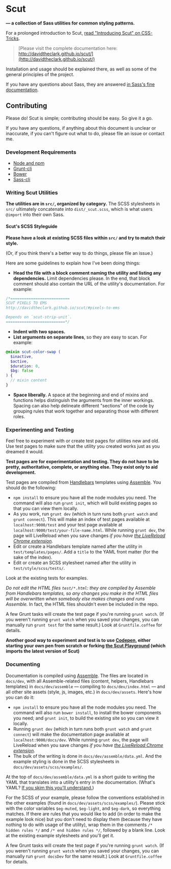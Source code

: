 # Scut

**&mdash; a collection of Sass utilities for common styling patterns.**

For a prolonged introduction to Scut, [read "Introducing Scut" on CSS-Tricks](http://css-tricks.com/introducing-scut-new-sass-utility-library/#comment-687613).

> [Please visit the complete documentation here:<br>http://davidtheclark.github.io/scut/](http://davidtheclark.github.io/scut/)

Installation and usage should be explained there, as well as some of the general principles of the project.

If you have any questions about Sass, they are answered [in Sass's fine documentation](http://sass-lang.com/documentation/file.SASS_REFERENCE.html).

## Contributing

Please do! Scut is simple; contributing should be easy. So give it a go.

If you have any questions, if anything about this document is unclear or inaccurate, if you can't figure out what to do, please file an issue or contact me.

### Development Requirements

- [Node and npm](http://nodejs.org/)
- [Grunt-cli](https://github.com/gruntjs/grunt-cli)
- [Bower](http://bower.io/)
- [Sass-cli](http://sass-lang.com/install)

### Writing Scut Utilities

**The utilities are in `src/`, organized by category.** The SCSS stylesheets in `src/` ultimately concatenate into `dist/_scut.scss`, which is what users `@import` into their own Sass.

#### Scut's SCSS Styleguide

**Please have a look at existing SCSS files within `src/` and try to match their style.**

(Or, if you think there's a better way to do things, please file an issue.)

Here are some guidelines to explain how I've been doing things:

- **Head the file with a block comment naming the utility and listing any dependencies.** Limit dependencies please. In the end, that block comment should also contain the URL of the utility's documentation. For example:

```scss
/*==========================
SCUT PIXELS TO EMS
http://davidtheclark.github.io/scut/#pixels-to-ems

Depends on `scut-strip-unit`.
==========================*/
```

- **Indent with two spaces.**
- **List arguments on separate lines**, so they are easy to scan. For example:

```scss
@mixin scut-color-swap (
  $inactive,
  $active,
  $duration: 0,
  $bg: false
) {
  // mixin content
}
```

- **Space liberally.** A space at the beginning and end of mixins and functions helps distinguish the arguments from the inner workings. Spacing can also help delineate different "sections" of the code by grouping rules that work together and separating those with different roles.

### Experimenting and Testing

Feel free to experiment with or create test pages for utilities new and old. Use test pages to make sure that the utility you created works just as you dreamed it would.

**Test pages are for experimentation and testing. They do not have to be pretty, authoritative, complete, or anything else. They exist only to aid development.**

Test pages are compiled from [Handlebars](http://handlebarsjs.com/) templates using [Assemble](http://assemble.io). You should do the following:

- `npm install` to ensure you have all the node modules you need. The command will also run `grunt init`, which will build existing pages so that you can view them locally.
- As you work, run `grunt dev` (which in turn runs both `grunt watch` and `grunt connect`). This will make an index of test pages available at `localhost:9000/test` and your test page available at `localhost:9000/test/your-file-name.html`. While running `grunt dev`, the page will LiveReload when you save changes *if you have [the LiveReload Chrome extension](https://chrome.google.com/webstore/detail/livereload/jnihajbhpnppcggbcgedagnkighmdlei?hl=en).*
- Edit or create a Handlebars template named after the utility in `test/templates/pages/`. Add a `title` to the YAML front matter (for the sake of the index).
- Edit or create an SCSS stylesheet named after the utility in `test/style/scss/tests/`.

Look at the existing tests for examples.

*Do not edit the HTML files `test/*.html`: they are compiled by Assemble from Handlebars templates, so any changes you make in the HTML files will be overwritten when somebody else makes changes and runs Assemble.* In fact, the HTML files shouldn't even be included in the repo.

A few Grunt tasks will create the test page if you're running `grunt watch`. (If you weren't running `grunt watch` when you saved your changes, you can manually run `grunt test` for the same result.) Look at `Gruntfile.coffee` for details.

**Another good way to experiment and test is to use [Codepen](http://codepen.io/), either starting your own pen from scratch or forking [the Scut Playground](http://codepen.io/davidtheclark/pen/yCadJ) (which imports the latest version of Scut)**

### Documenting

Documentation is compiled using [Assemble](http://assemble.io). The files are located in `docs/dev`, with all Assemble-related files (content, helpers, Handlebars templates) in `docs/dev/assemble` &mdash; compiling to `docs/dev/index.html` &mdash; and all other site assets (style, js, images, etc.) in `docs/dev/assets`. Here's how you can do it:

- `npm install` to ensure you have all the node modules you need. The command will also run `bower install`, to install the bower components you need; and `grunt init`, to build the existing site so you can view it locally.
- Running `grunt dev` (which in turn runs both `grunt watch` and `grunt connect`) will make the documentation page available at `localhost:9000/docs/dev`. While running `grunt dev`, the page will LiveReload when you save changes *if you have [the LiveReload Chrome extension](https://chrome.google.com/webstore/detail/livereload/jnihajbhpnppcggbcgedagnkighmdlei?hl=en).*
- The bulk of the writing is done in `docs/dev/assemble/data.yml`. And the example styling is done in the SCSS stylesheets in `docs/dev/assets/scss/examples/`.

At the top of `docs/dev/assemble/data.yml` is a short guide to writing the YAML that translates into a utility's entry in the documentation.  (What's YAML? [If you skim this you'll understand.](http://www.yaml.org/spec/1.2/spec.html))

For the SCSS of your example, please follow the conventions established in the other examples (found in `docs/dev/assets/scss/examples/`). Please stick with the color variables `$eg-muted`, `$eg-light`, and `$eg-dark`, so everything matches. If there are rules that you would like to add (in order to make the example look nice) but you don't need to display them (because they have nothing to do with usage of the utility), wrap them in the comments `/* hidden rules */` and `/* end hidden rules */`, followed by a blank line. Look at the existing example stylesheets and you'll get it.

A few Grunt tasks will create the test page if you're running `grunt watch`. (If you weren't running `grunt watch` when you saved your changes, you can manually run `grunt docsDev` for the same result.) Look at `Gruntfile.coffee` for details.

